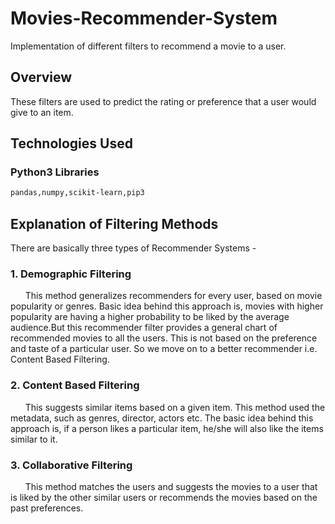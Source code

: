 # Movies-Recommender-System
Implementation of different filters to recommend a movie to a user.

## Overview
These filters are used to predict the rating or preference that a user would give to an item.

## Technologies Used
### Python3 Libraries
```bash
pandas,numpy,scikit-learn,pip3
```
## Explanation of Filtering Methods
There are basically three types of Recommender Systems -
### 1. Demographic Filtering
&nbsp;&nbsp;&nbsp;&nbsp;&nbsp;&nbsp;This method generalizes recommenders for every user, based on movie popularity or genres. Basic idea behind this approach is, movies with higher popularity are having a higher probability to be liked by the average audience.But this recommender filter provides a general chart of recommended movies to all the users. This is not based on the preference and taste of a particular user. So we move on to a better recommender i.e. Content Based Filtering.

### 2. Content Based Filtering
&nbsp;&nbsp;&nbsp;&nbsp;&nbsp;&nbsp;This suggests similar items based on a given item. This method used the metadata, such as genres, director, actors etc. The basic idea behind this approach is, if a person likes a particular item, he/she will also like the items similar to it.

### 3. Collaborative Filtering
&nbsp;&nbsp;&nbsp;&nbsp;&nbsp;&nbsp;This method matches the users and suggests the movies to a user that is liked by the other similar users or recommends the movies based on the past preferences.

